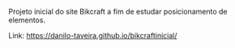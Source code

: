 Projeto inicial do site Bikcraft a fim de estudar posicionamento de elementos.

Link: https://danilo-taveira.github.io/bikcraftinicial/
